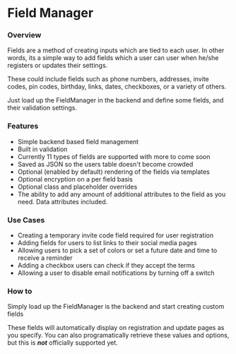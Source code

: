 # Field Manager

### Overview
Fields are a method of creating inputs which are tied to each user. In other words, its a simple way to add fields which a user can user when he/she registers or updates their settings.

These could include fields such as phone numbers, addresses, invite codes, pin codes, birthday, links, dates, checkboxes, or a variety of others.

Just load up the FieldManager in the backend and define some fields, and their validation settings.

### Features
* Simple backend based field management
* Built in validation
* Currently 11 types of fields are supported with more to come soon
* Saved as JSON so the users table doesn't become crowded
* Optional (enabled by default) rendering of the fields via templates
* Optional encryption on a per field basis
* Optional class and placeholder overrides
* The ability to add any amount of additional attributes to the field as you need. Data attributes included.

### Use Cases
* Creating a temporary invite code field required for user registration
* Adding fields for users to list links to their social media pages
* Allowing users to pick a set of colors or set a future date and time to receive a reminder
* Adding a checkbox users can check if they accept the terms
* Allowing a user to disable email notifications by turning off a switch

### How to
Simply load up the FieldManager is the backend and start creating custom fields

These fields will automatically display on registration and update pages as you specify. You can also programatically retrieve these values and options, but this is ___not___ officially supported yet.
